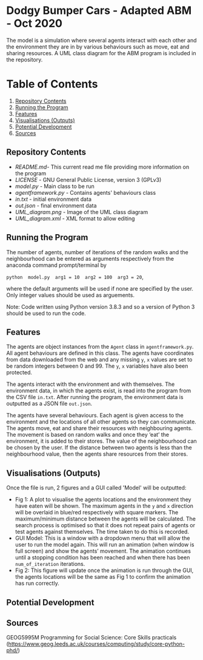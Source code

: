 # Dodgy Bumper Cars - Adapted ABM - Oct 2020

The model is a simulation where several agents interact with each other and the environment they are in by various behaviours such as move, eat and sharing resources.
A UML class diagram for the ABM program is included in the repository. 

# Table of Contents
1. [Repository Contents](#repo_contents)
2. [Running the Program](#running)
3. [Features](#features)
4. [Visualisations (Outputs)](#outputs)
5. [Potential Development](#develop)
6. [Sources](#sources)

## Repository Contents <a name="repo_contents"></a>
* *README.md*- This current read me file providing more information on the program
* *LICENSE* - GNU General Public License, version 3 (GPLv3)
* *model.py* - Main class to be run
* *agentframework.py* - Contains agents' behaviours class
* *in.txt* - initial environment data
* *out.json* - final environment data
* *UML_diagram.png* - Image of the UML class diagram
* *UML_diagram.xml* - XML format to allow editing

## Running the Program <a name="running"></a>
The number of agents, number of iterations of the random walks and the neighbourhood can be entered as arguments respectively from the anaconda command prompt/terminal by

`python  model.py  arg1 = 10  arg2 = 100  arg3 = 20`,

where the default arguments will be used if none are specified by the user. Only integer values should be used as arguements. 

Note: Code written using Python version 3.8.3 and so a version of Python 3 should be used to run the code.


## Features <a name="features"></a>
The agents are object instances from the `Agent` class in `agentframework.py`. All agent behaviours are defined in this class. The agents have coordinates from data downloaded from the web and any missing `y`, `x` values are set to be random integers between 0 and 99. The `y`, `x` variables have also been protected.

The agents interact with the environment and with themselves. The environment data, in which the agents exist, is read into the program from the CSV file `in.txt`. After running the program, the environment data is outputted as a JSON file `out.json`.

The agents have several behaviours. Each agent is given access to the environment and the locations of all other agents so they can communicate. The agents move, eat and share their resources with neighbouring agents. The movement is based on random walks and once they ‘eat’ the environment, it is added to their stores. The value of the neighbourhood can be chosen by the user. If the distance between two agents is less than the neighbourhood value, then the agents share resources from their stores. 


## Visualisations (Outputs) <a name="outputs"></a>
Once the file is run, 2 figures and a GUI called 'Model' will be outputted:
* Fig 1: A plot to visualise the agents locations and the environment they have eaten will be shown.
The maximum agents in the `y` and `x` direction will be overlaid in blue/red respectively with square markers. The maximum/minimum distance between the agents will be calculated. The search process is optimised so that it does not repeat pairs of agents or test agents against themselves. The time taken to do this is recorded. 
* GUI Model: This is a window with a dropdown menu that will allow the user to run the model again. This will run an animation (when window is full screen) and show the agents’ movement. The animation continues until a stopping condition has been reached and when there has been `num_of_iteration` iterations. 
* Fig 2: This figure will update once the animation is run through the GUI, the agents locations will be the same as Fig 1 to confirm the animation has run correctly.

## Potential Development <a name="develop"></a>

## Sources <a name="sources"></a>
GEOG5995M Programming for Social Science: Core Skills practicals (https://www.geog.leeds.ac.uk/courses/computing/study/core-python-phd/)
